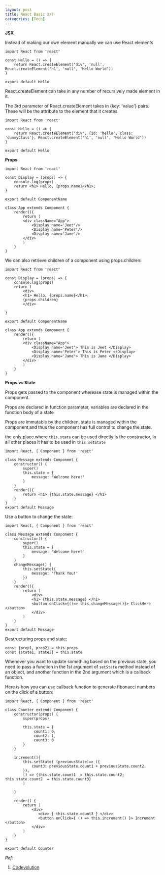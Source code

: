 ```yaml
---
layout: post
title: React Basic 2/7
categories: [Tech]
---
```


**JSX**

Instead of making our own element manually we can use React elements

```react
import React from 'react'

const Hello = () => {
    return React.createElement('div', 'null', React.createElement('h1', 'null', 'Hello World'))
}

export default Hello
```

React.createElement can take in any number of recursively made element in it.

The 3rd parameter of React.createElement takes in {key: 'value'} pairs. These will be the attribute to the element that it creates.

```react
import React from 'react'

const Hello = () => {
    return React.createElement('div', {id: 'hello', class: 'dummyClass'}, React.createElement('h1', 'null', 'Hello World'))
}

export default Hello
```



**Props**

```react
import React from 'react'

const Display = (props) => { 
    console.log(props)
    return <h1> Hello, {props.name}</h1>; 
}

export default ComponentName
```

```react
class App extends Component {
    render(){
        return (
        <div className="App"> 
            <Display name='Jeet'/>
            <Display name='Peter'/>
            <Display name='Jane'/>
        </div>
        )
    }
}
```

We can also retrieve children of a component using props.children:

```react
import React from 'react'

const Display = (props) => { 
    console.log(props)
    return (
        <div>
        <h1> Hello, {props.name}</h1>; 
        {props.children}
        </div>
        
}

export default ComponentName
```

```react
class App extends Component {
    render(){
        return (
        <div className="App"> 
            <Display name='Jeet'> This is Jeet </Display>
            <Display name='Peter'> This is Peter </Display>
            <Display name='Jane'> This is Jane </Display>
        </div>
        )
    }
}
```



**Props *vs* State**

Props gets passed to the component wherease state is managed within the component.

Props are declared in function parameter, variables are declared in the function body of a state

Props are immutable by the children, state is managed within the component and thus the component has full control to change the state.

the only place where `this.state` can be used directly is the constructor, in all other places it has to be used in `this.setState`

```react
import React, { Component } from 'react'

class Message extends Component {
    constructor() {
        super()
        this.state = {
            message: 'Welcome here!'
        }
    }
    render(){
        return <h1> {this.state.message} </h1>
    }
}
export default Message
```

Use a button to change the state:

```react
import React, { Component } from 'react'

class Message extends Component {
    constructor() {
        super()
        this.state = {
            message: 'Welcome here!'
        }
    }
    changeMessage() {
        this.setState({
            message: 'Thank You!'
        })
    }
    render(){
        return (
            <div>
            <h1> {this.state.message} </h1>
            <button onClick={()=> this.changeMessage()}> ClickHere </button>
			</div>
        )
    }
}
export default Message
```

Destructuring props and state:

```react
const {prop1, prop2} = this.props
const {state1, state2} = this.state
```



Whenever you want to update something based on the previous state, you need to pass a function in the 1st argument of `setState` method instead of an object, and another function in the 2nd argument which is a callback function.

Here is how you can use callback function to generate fibonacci numbers on the click of a button:

```react
import React, { Component } from 'react'

class Counter extends Component {
    constructor(props) {
        super(props)
    
        this.state = {
             count1: 0,
             count2: 1,
             count3: 0
        }
    }
    
    increment(){
        this.setState( (previousState)=> ({
            count3: previousState.count1 + previousState.count2,
        }),  
        () => {this.state.count1  = this.state.count2; this.state.count2  = this.state.count3}
        )
        
    }

    render() {
        return (
            <div>
               <div> { this.state.count3 } </div>
               <button onClick={ () => this.increment() }> Increment </button>
            </div>
        )
    }
}

export default Counter
```

*Ref:*

1. [Codevolution](https://www.youtube.com/playlist?list=PLC3y8-rFHvwgg3vaYJgHGnModB54rxOk3)


